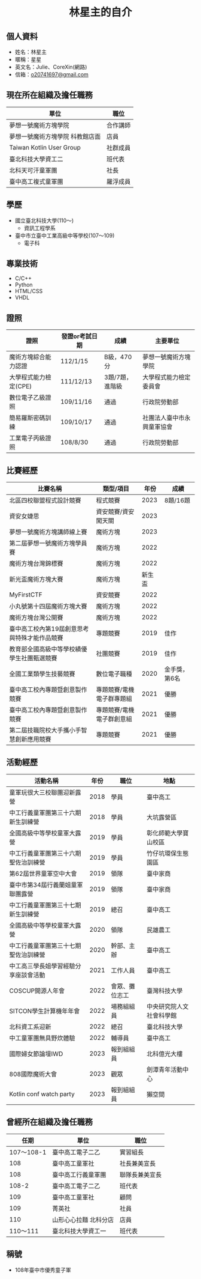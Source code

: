 <h1 align="center">林星主的自介</h1>

## 個人資料
- 姓名：林星主
- 暱稱：星星
- 英文名：Julie、CoreXin(網路)
- 信箱：o20741697@gmail.com

## 現在所在組織及擔任職務
|單位|職位|
|---|---|
|夢想一號魔術方塊學院|合作講師|
|夢想一號魔術方塊學院 科教館店面|店員|
|Taiwan Kotlin User Group|社群成員|
|臺北科技大學資工二|班代表|
|北科天可汗童軍團|社長|
|臺中高工複式童軍團|羅浮成員|

## 學歷
- 國立臺北科技大學(110～)
  - 資訊工程學系
- 臺中市立臺中工業高級中等學校(107～109)
  - 電子科

## 專業技術
- C/C++
- Python
- HTML/CSS
- VHDL

## 證照
|證照|發證or考試日期|成績|主要單位|
|-------|-------|-------|-------|
|魔術方塊綜合能力認證|112/1/15|B級，470分|夢想一號魔術方塊學院|
|大學程式能力檢定(CPE)|111/12/13|3題/7題，進階級|大學程式能力檢定委員會|
|數位電子乙級證照|109/11/16|通過|行政院勞動部|
|簡易羅斯密碼訓練|109/10/17|通過|社團法人臺中市永興童軍協會|
|工業電子丙級證照|108/8/30|通過|行政院勞動部|

## 比賽經歷
|比賽名稱|類型/項目|年份|成績|
|---|---|---|---|
|北區四校聯盟程式設計競賽|程式競賽|2023|8題/16題|
|資安女婕思|資安競賽/資安闖天關|2023||
|夢想一號魔術方塊講師線上賽|魔術方塊|2023||
|第二屆夢想一號魔術方塊學員賽|魔術方塊|2022||
|魔術方塊台灣錦標賽|魔術方塊|2022||
|新光盃魔術方塊大賽|魔術方塊|新生盃||
|MyFirstCTF|資安競賽|2022||
|小丸號第十四屆魔術方塊大賽|魔術方塊|2022||
|魔術方塊台灣公開賽|魔術方塊|2022||
|臺中高工校內第19屆創意思考與特殊才能作品競賽|專題競賽|2019|佳作|
|教育部全國高級中等學校績優學生社團甄選競賽|社團競賽|2019|佳作|
|全國工業類學生技藝競賽|數位電子職種|2020|金手獎，第6名|
|臺中高工校內專題暨創意製作競賽|專題競賽/電機電子群專題組|2021|優勝|
|臺中高工校內專題暨創意製作競賽|專題競賽/電機電子群創意組|2021|優勝|
|第二屆技職院校大手攜小手智慧創新應用競賽|專題競賽|2021|優勝|

## 活動經歷
|活動名稱|年份|職位|地點|
|---|---|---|---|
|童軍玩很大三校聯團迎新露營|2018|學員|臺中高工|
|中工行義童軍團第三十六期新生訓練營|2018|學員|大坑露營區|
|全國高級中等學校童軍大露營|2019|學員|彰化師範大學寶山校區|
|中工行義童軍團第三十六期聖佐治訓練營|2019|學員|竹仔坑環保生態園區|
|第62屆世界童軍空中大會|2019|領隊|臺中家商|
|臺中市第34屆行義蘭姐童軍聯團露營|2019|領隊|臺中家商|
|中工行義童軍團第三十七期新生訓練營|2019|總召|臺中高工|
|全國高級中等學校童軍大露營|2020|領隊|民雄農工|
|中工行義童軍團第三十七期聖佐治訓練營|2020|幹部、主辦|臺中高工|
|中工高三學長姐學習經驗分享座談會活動|2021|工作人員|臺中高工|
|COSCUP開源人年會|2022|會眾、攤位志工|臺灣科技大學|
|SITCON學⽣計算機年年會|2022|場務組組員|中央研究院人文社會科學館|
|北科資工系迎新|2022|總召|臺北科技大學|
|中工童軍團無具野炊體驗|2022|輔導員|臺中高工|
|國際婦女節論壇IWD|2023|報到組組員|北科億光大樓|
|808國際魔術大會|2023|觀眾|劍潭青年活動中心|
|Kotlin conf watch party|2023|報到組組員|獺空間|


## 曾經所在組織及擔任職務
|任期|單位|職位|
|---|---|---|
|107～108-1|臺中高工電子二乙|實習組長|
|108|臺中高工童軍社|社長兼美宣長|
|108|臺中高工行義童軍團|聯隊長兼美宣長|
|108-2|臺中高工電子二乙|班代表|
|109|臺中高工童軍社|顧問|
|109|菁英社|社員|
|110|山形心心拉麵 北科分店|店員|
|110～111|臺北科技大學資工一|班代表|

## 稱號
- 108年臺中市優秀童子軍
